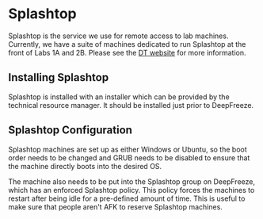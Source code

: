 # Splashtop

Splashtop is the service we use for remote access to lab machines. Currently, we have a suite of machines dedicated
to run Splashtop at the front of Labs 1A and 2B. Please see the [DT website](https://digitaltechnologies.lincoln.ac.uk/2024/05/09/how-to-splashtop/) for more information.

## Installing Splashtop
Splashtop is installed with an installer which can be provided by the technical resource manager. It should be
installed just prior to DeepFreeze.

## Splashtop Configuration
Splashtop machines are set up as either Windows or Ubuntu, so the boot order needs to be changed and GRUB needs
to be disabled to ensure that the machine directly boots into the desired OS.

The machine also needs to be put into the Splashtop group on DeepFreeze, which has an enforced Splashtop
policy. This policy forces the machines to restart after being idle for a pre-defined amount of time. This is useful
to make sure that people aren't AFK to reserve Splashtop machines.
